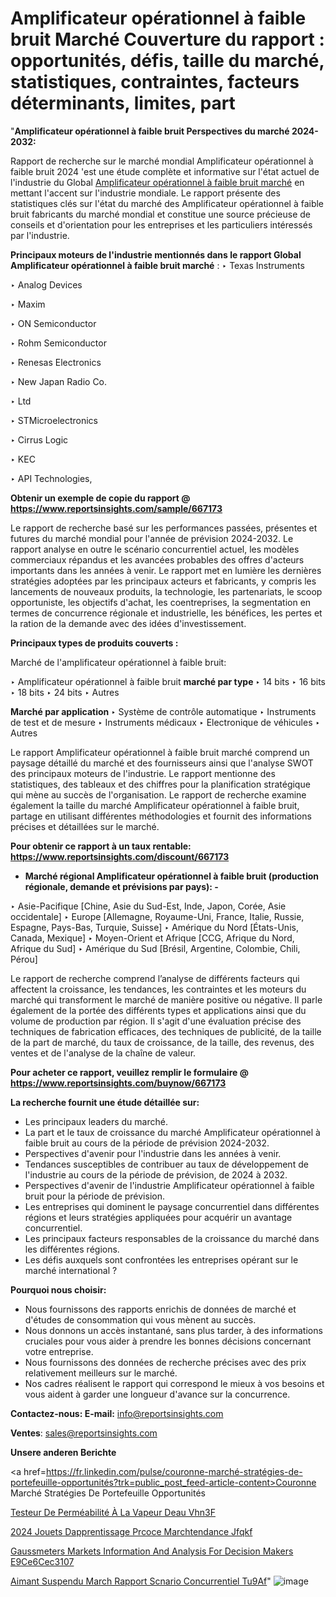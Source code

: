 # Amplificateur opérationnel à faible bruit Marché Couverture du rapport : opportunités, défis, taille du marché, statistiques, contraintes, facteurs déterminants, limites, part

"<strong>Amplificateur opérationnel à faible bruit Perspectives du marché 2024-2032:</strong>

Rapport de recherche sur le marché mondial Amplificateur opérationnel à faible bruit 2024 'est une étude complète et informative sur l'état actuel de l'industrie du Global <a href=https://www.reportsinsights.com/sample/667173>Amplificateur opérationnel à faible bruit marché</a> en mettant l'accent sur l'industrie mondiale. Le rapport présente des statistiques clés sur l'état du marché des Amplificateur opérationnel à faible bruit fabricants du marché mondial et constitue une source précieuse de conseils et d'orientation pour les entreprises et les particuliers intéressés par l'industrie.

<strong>Principaux moteurs de l'industrie mentionnés dans le rapport Global Amplificateur opérationnel à faible bruit marché</strong> :
‣ Texas Instruments

‣ Analog Devices

‣ Maxim

‣ ON Semiconductor

‣ Rohm Semiconductor

‣ Renesas Electronics

‣ New Japan Radio Co.

‣ Ltd

‣ STMicroelectronics

‣ Cirrus Logic

‣ KEC

‣ API Technologies,

<strong>Obtenir un exemple de copie du rapport @ <a href=https://www.reportsinsights.com/sample/667173>https://www.reportsinsights.com/sample/667173</a></strong>

Le rapport de recherche basé sur les performances passées, présentes et futures du marché mondial pour l'année de prévision 2024-2032. Le rapport analyse en outre le scénario concurrentiel actuel, les modèles commerciaux répandus et les avancées probables des offres d'acteurs importants dans les années à venir. Le rapport met en lumière les dernières stratégies adoptées par les principaux acteurs et fabricants, y compris les lancements de nouveaux produits, la technologie, les partenariats, le scoop opportuniste, les objectifs d'achat, les coentreprises, la segmentation en termes de concurrence régionale et industrielle, les bénéfices, les pertes et la ration de la demande avec des idées d'investissement.

<strong>Principaux types de produits couverts :</strong>

Marché de l'amplificateur opérationnel à faible bruit:

‣  Amplificateur opérationnel à faible bruit <strong> marché <strong> par type </strong> </strong>
‣ 14 bits
‣ 16 bits
‣ 18 bits
‣ 24 bits
‣ Autres

<strong>Marché par application </strong>
‣ Système de contrôle automatique
‣ Instruments de test et de mesure
‣ Instruments médicaux
‣ Electronique de véhicules
‣ Autres

Le rapport Amplificateur opérationnel à faible bruit marché comprend un paysage détaillé du marché et des fournisseurs ainsi que l'analyse SWOT des principaux moteurs de l'industrie. Le rapport mentionne des statistiques, des tableaux et des chiffres pour la planification stratégique qui mène au succès de l'organisation. Le rapport de recherche examine également la taille du marché Amplificateur opérationnel à faible bruit, partage en utilisant différentes méthodologies et fournit des informations précises et détaillées sur le marché.

<strong>Pour obtenir ce rapport à un taux rentable: <a href=https://www.reportsinsights.com/discount/667173>https://www.reportsinsights.com/discount/667173</a></strong>
<ul>
  <li><strong>Marché régional Amplificateur opérationnel à faible bruit (production régionale, demande et prévisions par pays): -</strong></li>
</ul>
‣ Asie-Pacifique [Chine, Asie du Sud-Est, Inde, Japon, Corée, Asie occidentale]
‣ Europe [Allemagne, Royaume-Uni, France, Italie, Russie, Espagne, Pays-Bas, Turquie, Suisse]
‣ Amérique du Nord [États-Unis, Canada, Mexique]
‣ Moyen-Orient et Afrique [CCG, Afrique du Nord, Afrique du Sud]
‣ Amérique du Sud [Brésil, Argentine, Colombie, Chili, Pérou]

Le rapport de recherche comprend l’analyse de différents facteurs qui affectent la croissance, les tendances, les contraintes et les moteurs du marché qui transforment le marché de manière positive ou négative. Il parle également de la portée des différents types et applications ainsi que du volume de production par région. Il s'agit d'une évaluation précise des techniques de fabrication efficaces, des techniques de publicité, de la taille de la part de marché, du taux de croissance, de la taille, des revenus, des ventes et de l'analyse de la chaîne de valeur.

<strong>Pour acheter ce rapport, veuillez remplir le formulaire @   <a href=https://www.reportsinsights.com/buynow/667173>https://www.reportsinsights.com/buynow/667173</a></strong>

<strong>La recherche fournit une étude détaillée sur:</strong>
<ul>
  <li>Les principaux leaders du marché.</li>
  <li>La part et le taux de croissance du marché Amplificateur opérationnel à faible bruit au cours de la période de prévision 2024-2032.</li>
  <li>Perspectives d'avenir pour l'industrie dans les années à venir.</li>
  <li>Tendances susceptibles de contribuer au taux de développement de l'industrie au cours de la période de prévision, de 2024 à 2032.</li>
  <li>Perspectives d'avenir de l'industrie Amplificateur opérationnel à faible bruit pour la période de prévision.</li>
  <li>Les entreprises qui dominent le paysage concurrentiel dans différentes régions et leurs stratégies appliquées pour acquérir un avantage concurrentiel.</li>
  <li>Les principaux facteurs responsables de la croissance du marché dans les différentes régions.</li>
  <li>Les défis auxquels sont confrontées les entreprises opérant sur le marché international ?</li>
</ul>
<strong>Pourquoi nous choisir:</strong>
<ul>
  <li>Nous fournissons des rapports enrichis de données de marché et d'études de consommation qui vous mènent au succès.</li>
  <li>Nous donnons un accès instantané, sans plus tarder, à des informations cruciales pour vous aider à prendre les bonnes décisions concernant votre entreprise.</li>
  <li>Nous fournissons des données de recherche précises avec des prix relativement meilleurs sur le marché.</li>
  <li>Nos cadres réalisent le rapport qui correspond le mieux à vos besoins et vous aident à garder une longueur d'avance sur la concurrence.</li>
</ul>
<strong>Contactez-nous:
</strong><strong>E-mail:</strong> <a href=mailto:info@reportsinsights.com>info@reportsinsights.com</a>

<strong>Ventes</strong>: <a href=mailto:sales@reportsinsights.com>sales@reportsinsights.com</a>

<strong>Unsere anderen Berichte</strong>

<a href=https://fr.linkedin.com/pulse/couronne-marché-stratégies-de-portefeuille-opportunités?trk=public_post_feed-article-content>Couronne Marché Stratégies De Portefeuille Opportunités</a>

<a href=https://fr.linkedin.com/pulse/testeur-de-perméabilité-à-la-vapeur-deau-vhn3f/>Testeur De Perméabilité À La Vapeur Deau Vhn3F</a>

<a href=https://www.linkedin.com/pulse/2024-jouets-dapprentissage-pr%C3%A9coce-march%C3%A9tendance-jfqkf/>2024 Jouets Dapprentissage Prcoce Marchtendance Jfqkf</a>

<a href=https://medium.com/@reportsinsights.aj/gaussmeters-markets-information-and-analysis-for-decision-makers-e9ce6cec3107>Gaussmeters Markets Information And Analysis For Decision Makers E9Ce6Cec3107</a>

<a href=https://www.linkedin.com/pulse/aimant-suspendu-march%C3%A9-rapport-sc%C3%A9nario-concurrentiel-tu9af/>Aimant Suspendu March Rapport Scnario Concurrentiel Tu9Af</a>"
![image](https://github.com/daminid12/RImarketgrowth/assets/158430485/79d032df-7470-4885-b9df-9ccebfd24121)

